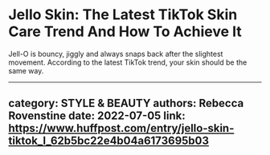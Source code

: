 # Jello Skin: The Latest TikTok Skin Care Trend And How To Achieve It

Jell-O is bouncy, jiggly and always snaps back after the slightest movement. According to the latest TikTok trend, your skin should be the same way.

---
category: STYLE & BEAUTY
authors: Rebecca Rovenstine
date: 2022-07-05
link: https://www.huffpost.com/entry/jello-skin-tiktok_l_62b5bc22e4b04a6173695b03
---
